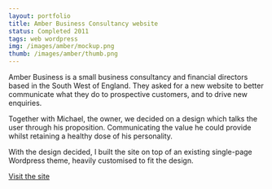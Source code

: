```yaml
---
layout: portfolio
title: Amber Business Consultancy website
status: Completed 2011
tags: web wordpress
img: /images/amber/mockup.png
thumb: /images/amber/thumb.png
---
```


Amber Business is a small business consultancy and financial directors based in the South West of England. They asked for a new website to better communicate what they do to prospective customers, and to drive new enquiries. 

Together with Michael, the owner, we decided on a design which talks the user through his proposition. Communicating the value he could provide whilst retaining a healthy dose of his personality.

With the design decided, I built the site on top of an existing single-page Wordpress theme, heavily customised to fit the design. 

[Visit the site](http://amberbusiness.co.uk/)